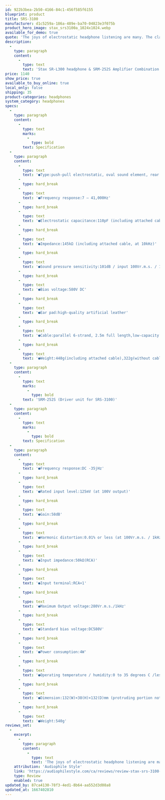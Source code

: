 ```yaml
---
id: 922b3bea-2b50-4166-84c1-456f585f6155
blueprint: product
title: SRS-3100
manufacturer: d1c5259a-186a-489e-ba70-04823e3f075b
product_hero_image: stax_srs3100a_1024x1024.webp
available_for_demo: true
quote: 'The joys of electrostatic headphone listening are many. The clarity, and lack of distortion coupled with the speed of the almost massless diaphragms in the ''phones make transients a fairly startling revelation!'
description:
  -
    type: paragraph
    content:
      -
        type: text
        text: 'Stax SR-L300 headphone & SRM-252S Amplifier Combination'
price: 1140
show_price: true
available_to_buy_online: true
local_only: false
shipping: 35
product-categories: headphones
system_category: headphones
specs:
  -
    type: paragraph
    content:
      -
        type: text
        marks:
          -
            type: bold
        text: Specification
  -
    type: paragraph
    content:
      -
        type: text
        text: '●Type:push-pull electrostatic, oval sound element, rear open-air type enclosure'
      -
        type: hard_break
      -
        type: text
        text: '●Frequency response:7 – 41,000Hz'
      -
        type: hard_break
      -
        type: text
        text: '●Electrostatic capacitance:110pF (including attached cable)'
      -
        type: hard_break
      -
        type: text
        text: '●Impedance:145kΩ (including attached cable, at 10kHz)'
      -
        type: hard_break
      -
        type: text
        text: '●Sound pressure sensitivity:101dB / input 100Vr.m.s. / 1kHz'
      -
        type: hard_break
      -
        type: text
        text: '●Bias voltage:580V DC'
      -
        type: hard_break
      -
        type: text
        text: '●Ear pad:high-quality artificial leather'
      -
        type: hard_break
      -
        type: text
        text: '●Cable:parallel 6-strand, 2.5m full length,low-capacity special wide OFC cable'
      -
        type: hard_break
      -
        type: text
        text: '●Weight:448g(including attached cable),322g(without cable)'
  -
    type: paragraph
    content:
      -
        type: text
        marks:
          -
            type: bold
        text: 'SRM-252S (Driver unit for SRS-3100)'
  -
    type: paragraph
    content:
      -
        type: text
        marks:
          -
            type: bold
        text: Specification
  -
    type: paragraph
    content:
      -
        type: text
        text: '●Frequency response:DC -35jHz'
      -
        type: hard_break
      -
        type: text
        text: '●Rated input level:125mV (at 100V output)'
      -
        type: hard_break
      -
        type: text
        text: '●Gain:58dB'
      -
        type: hard_break
      -
        type: text
        text: '●Harmonic distortion:0.01% or less (at 100Vr.m.s. / 1kHz output)'
      -
        type: hard_break
      -
        type: text
        text: '●Input impedance:50kΩ(RCA)'
      -
        type: hard_break
      -
        type: text
        text: '●Input terminal:RCA×1'
      -
        type: hard_break
      -
        type: text
        text: '●Maximum Output voltage:280Vr.m.s./1kHz'
      -
        type: hard_break
      -
        type: text
        text: '●Standard bias voltage:DC580V'
      -
        type: hard_break
      -
        type: text
        text: '●Power consumption:4W'
      -
        type: hard_break
      -
        type: text
        text: '●Operating temperature / humidity:0 to 35 degrees C /less than 90%(non condensing)'
      -
        type: hard_break
      -
        type: text
        text: '●Dimension:132(W)×38(H)×132(D)mm (protruding portion not included)'
      -
        type: hard_break
      -
        type: text
        text: '●Weight:540g'
reviews_set:
  -
    excerpt:
      -
        type: paragraph
        content:
          -
            type: text
            text: 'The joys of electrostatic headphone listening are many. The clarity, and lack of distortion coupled with the speed of the almost massless diaphragms in the ''phones make transients a fairly startling revelation!'
    attribution: 'Audiophile Style'
    link: 'https://audiophilestyle.com/ca/reviews/review-stax-srs-3100-electrostatic-headphone-system-r977/'
    type: Review
    enabled: true
updated_by: 87ca4130-78f3-4ed1-8b64-aa552d3d08a8
updated_at: 1667402810
---
```

